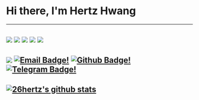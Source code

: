 # Hi there, I'm Hertz Hwang
---
[![](https://img.shields.io/badge/OS-Gentoo-informational?style=flat-square&logo=gentoo&logoColor=ECEFF4&color=B48EAD)](https://www.gentoo.org/)
[![](https://img.shields.io/badge/Wm-xmonad-informational?style=flat-square&logo=freedesktopdotorg&logoColor=ECEFF4&color=88C0D0)](https://xmonad.org)
[![](https://img.shields.io/badge/Bars-polybar-informational?style=flat-square&logo=cpanel&logoColor=ECEFF4&color=EBCB8B)](https://github.com/polybar/polybar/)
[![](https://img.shields.io/badge/Colors-Nord-informational?style=flat-square&logo=chocolatey&logoColor=ECEFF4&color=D08770)](https://www.nordtheme.com/)
[![](https://img.shields.io/badge/Editor-Neovim-informational?style=flat-square&logo=neovim&logoColor=ECEFF4&color=A3BE8C)](https://neovim.io)
---
[![](https://komarev.com/ghpvc/?username=26hz&style=flat-square&color=81A1C1)](https://github.com/26hz/)
[![Email Badge!](https://img.shields.io/badge/-Mail-BF616A?style=flat-square&logo=minutemailer)](mailto:hertz@26hz.com.cn)
[![Github Badge!](https://img.shields.io/badge/-26hertz-A3BE8C?style=flat-square&logo=github&link=https://github.com/26hertz/)](https://www.github.com/26hertz/)
[![Telegram Badge!](https://img.shields.io/badge/-Hertz_Hwang-88C0D0?style=flat-square&logo=telegram&logoColor=26A5E4&link=https://t.me/Hertz_Hwang/)](https://t.me/Hertz_Hwang/)
---
[![26hertz's github stats](https://github-readme-stats.vercel.app/api?username=26hertz&layout=compact&title_color=88C0D0&bg_color=3B4252&text_color=E5E9F0)](https://github.com/anuraghazra/github-readme-stats)
---
